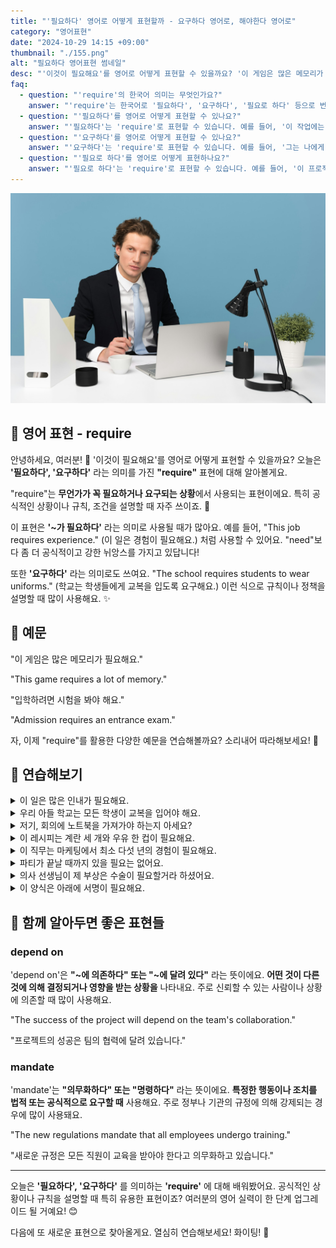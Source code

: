 ```yaml
---
title: "'필요하다' 영어로 어떻게 표현할까 - 요구하다 영어로, 해야한다 영어로"
category: "영어표현"
date: "2024-10-29 14:15 +09:00"
thumbnail: "./155.png"
alt: "필요하다 영어표현 썸네일"
desc: "'이것이 필요해요'를 영어로 어떻게 표현할 수 있을까요? '이 게임은 많은 메모리가 필요해요.', '입학하려면 시험을 봐야 해요.' 등을 영어로 표현하는 법을 배워봅시다. 다양한 예문을 통해서 연습하고 본인의 표현으로 만들어 보세요."
faq:
  - question: "'require'의 한국어 의미는 무엇인가요?"
    answer: "'require'는 한국어로 '필요하다', '요구하다', '필요로 하다' 등으로 번역될 수 있습니다."
  - question: "'필요하다'를 영어로 어떻게 표현할 수 있나요?"
    answer: "'필요하다'는 'require'로 표현할 수 있습니다. 예를 들어, '이 작업에는 많은 시간이 필요해'는 'This task requires a lot of time'으로 말할 수 있습니다."
  - question: "'요구하다'를 영어로 어떻게 표현할 수 있나요?"
    answer: "'요구하다'는 'require'로 표현할 수 있습니다. 예를 들어, '그는 나에게 더 많은 노력을 요구했다'는 'He required me to put in more effort'로 말할 수 있습니다."
  - question: "'필요로 하다'를 영어로 어떻게 표현하나요?"
    answer: "'필요로 하다'는 'require'로 표현할 수 있습니다. 예를 들어, '이 프로젝트는 팀워크가 필요로 해'는 'This project requires teamwork'로 표현할 수 있습니다."
---
```


![펜을 들고 책상에 앉아있는 남성, 정장, 노트북](./155-1.jpg)

## 🌟 영어 표현 - require

안녕하세요, 여러분! 👋 '이것이 필요해요'를 영어로 어떻게 표현할 수 있을까요? 오늘은 **'필요하다', '요구하다'** 라는 의미를 가진 **"require"** 표현에 대해 알아볼게요.

"require"는 **무언가가 꼭 필요하거나 요구되는 상황**에서 사용되는 표현이에요. 특히 공식적인 상황이나 규칙, 조건을 설명할 때 자주 쓰이죠. 📝

이 표현은 **'~가 필요하다'** 라는 의미로 사용될 때가 많아요. 예를 들어, "This job requires experience." (이 일은 경험이 필요해요.) 처럼 사용할 수 있어요. "need"보다 좀 더 공식적이고 강한 뉘앙스를 가지고 있답니다!

또한 **'요구하다'** 라는 의미로도 쓰여요. "The school requires students to wear uniforms." (학교는 학생들에게 교복을 입도록 요구해요.) 이런 식으로 규칙이나 정책을 설명할 때 많이 사용해요. ✨

## 📖 예문

"이 게임은 많은 메모리가 필요해요."

"This game requires a lot of memory."

"입학하려면 시험을 봐야 해요."

"Admission requires an entrance exam."

자, 이제 "require"를 활용한 다양한 예문을 연습해볼까요? 소리내어 따라해보세요! 🎯

## 💬 연습해보기

<details>
<summary>이 일은 많은 인내가 필요해요.</summary>
<span>This job requires a lot of patience.</span>
</details>

<details>
<summary>우리 아들 학교는 모든 학생이 교복을 입어야 해요.</summary>
<span>My son's school requires all students to wear uniforms.</span>
</details>

<details>
<summary>저기, 회의에 노트북을 가져가야 하는지 아세요?</summary>
<span>Hey, do you know if I'm required to bring my own laptop to the meeting?</span>
</details>

<details>
<summary>이 레시피는 계란 세 개와 우유 한 컵이 필요해요.</summary>
<span>The recipe requires three eggs and a cup of milk.</span>
</details>

<details>
<summary>이 직무는 마케팅에서 최소 다섯 년의 경험이 필요해요.</summary>
<span>This position requires at least five years of experience in marketing.</span>
</details>

<details>
<summary>파티가 끝날 때까지 있을 필요는 없어요.</summary>
<span>You're not required to stay until the end of the party.</span>
</details>

<details>
<summary>의사 선생님이 제 부상은 수술이 필요할거라 하셨어요.</summary>
<span>The doctor says my injury will require surgery.</span>
</details>

<details>
<summary>이 양식은 아래에 서명이 필요해요.</summary>
<span>This form requires your signature at the bottom.</span>
</details>

## 🤝 함께 알아두면 좋은 표현들

### depend on

'depend on'은 **"~에 의존하다" 또는 "~에 달려 있다"** 라는 뜻이에요. **어떤 것이 다른 것에 의해 결정되거나 영향을 받는 상황을** 나타내요. 주로 신뢰할 수 있는 사람이나 상황에 의존할 때 많이 사용해요.

"The success of the project will depend on the team's collaboration."

"프로젝트의 성공은 팀의 협력에 달려 있습니다."

### mandate

'mandate'는 **"의무화하다" 또는 "명령하다"** 라는 뜻이에요. **특정한 행동이나 조치를 법적 또는 공식적으로 요구할 때** 사용해요. 주로 정부나 기관의 규정에 의해 강제되는 경우에 많이 사용돼요.

"The new regulations mandate that all employees undergo training."

"새로운 규정은 모든 직원이 교육을 받아야 한다고 의무화하고 있습니다."

---

오늘은 **'필요하다', '요구하다'** 를 의미하는 **'require'** 에 대해 배워봤어요. 공식적인 상황이나 규칙을 설명할 때 특히 유용한 표현이죠? 여러분의 영어 실력이 한 단계 업그레이드 될 거예요! 😊

다음에 또 새로운 표현으로 찾아올게요. 열심히 연습해보세요! 화이팅! 💪
